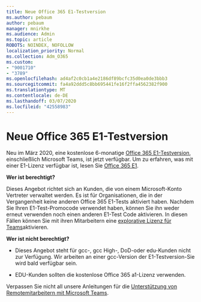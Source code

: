 ```yaml
---
title: Neue Office 365 E1-Testversion
ms.author: pebaum
author: pebaum
manager: mnirkhe
ms.audience: Admin
ms.topic: article
ROBOTS: NOINDEX, NOFOLLOW
localization_priority: Normal
ms.collection: Adm_O365
ms.custom:
- "9001710"
- "3789"
ms.openlocfilehash: ad4af2c0cb1a4e2186df89bcfc35d0ea0de3bbb3
ms.sourcegitcommit: fa4a92ddd5c8bb695441fe16f2ffa4562382f900
ms.translationtype: MT
ms.contentlocale: de-DE
ms.lasthandoff: 03/07/2020
ms.locfileid: "42558983"
---
```

# <a name="new-office-365-e1-trial"></a>Neue Office 365 E1-Testversion

Neu im März 2020, eine ﻿kostenlose 6-monatige [Office 365 E1-Testversion](https://docs.microsoft.com/MicrosoftTeams/e1-trial-license), einschließlich Microsoft Teams, ist jetzt verfügbar. Um zu erfahren, was mit einer E1-Lizenz verfügbar ist, lesen Sie [Office 365 E1](https://www.microsoft.com/microsoft-365/business/office-365-enterprise-e1-business-software).

**Wer ist berechtigt?**

Dieses Angebot richtet sich an Kunden, die von einem Microsoft-Konto Vertreter verwaltet werden. Es ist für Organisationen, die in der Vergangenheit keine anderen Office 365 E1-Tests aktiviert haben. Nachdem Sie Ihren E1-Test-Promocode verwendet haben, können Sie ihn weder erneut verwenden noch einen anderen E1-Test Code aktivieren. In diesen Fällen können Sie mit ihren Mitarbeitern eine [explorative Lizenz für Teams](https://docs.microsoft.com/MicrosoftTeams/teams-exploratory)aktivieren.

**Wer ist nicht berechtigt?**

- Dieses Angebot steht für gcc-, gcc High-, DoD-oder edu-Kunden nicht zur Verfügung. Wir arbeiten an einer gcc-Version der E1-Testversion-Sie wird bald verfügbar sein.

 - EDU-Kunden sollten die ﻿kostenlose Office 365 a1-Lizenz verwenden.

Verpassen Sie nicht all unsere Anleitungen für die [Unterstützung von Remotemitarbeitern mit Microsoft Teams](https://docs.microsoft.com/MicrosoftTeams/support-remote-work-with-teams).
